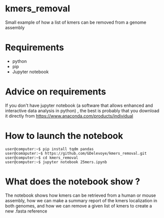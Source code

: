 # kmers_removal

Small example of how a list of kmers can be removed from a genome assembly

# Requirements

- python
- pip
- Jupyter notebook

# Advice on requirements

If you don't have jupyter notebook (a software that allows enhanced and interactive data analysis in python) , the best is probably that you download it directly from https://www.anaconda.com/products/individual

# How to launch the notebook

```console
user@computer:~$ pip install tqdm pandas 
user@comàputer:~$ https://github.com/GDelevoye/kmers_removal.git
user@computer:~$ cd kmers_removal
user@computer:~$ jupyter notebook 25mers.ipynb
```

# What does the notebook show ?

The notebook shows how kmers can be retrieved from a human or mouse assembly, how we can make a summary report of the kmers localization in both genomes, and how we can remove a given list of kmers to create a new .fasta reference
